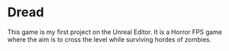 # Dread
This game is my first project on the Unreal Editor. It is a Horror FPS game where the aim is to cross the level while surviving hordes of zombies.
